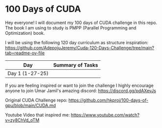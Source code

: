 # 100 Days of CUDA 
Hey everyone! I will document my 100 days of CUDA challenge in this repo. 
The book I am using to study is PMPP (Parallel Programming and Optimization) book. 

I will be using the following 120 day curriculum as structure inspiration: https://github.com/AdepojuJeremy/Cuda-120-Days-Challenge/tree/main?tab=readme-ov-file

| Day           | Summary of Tasks  |
| ------------- | ------------- |
| Day 1 (1-27-25)         |   |



If you are feeling inspired or want to join the challenge I highly encourage anyone to join Umar Jamil's amazing discord: https://discord.gg/pdAXevJs

Original CUDA Challenge repo: https://github.com/hkproj/100-days-of-gpu/blob/main/CUDA.md

Youtube Video that inspired me: https://www.youtube.com/watch?v=zy8ChVd_oTM
